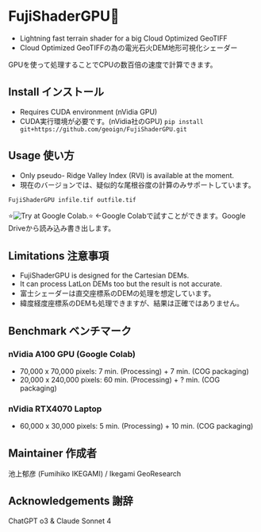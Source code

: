 # FujiShaderGPU🌋
- Lightning fast terrain shader for a big Cloud Optimized GeoTIFF
- Cloud Optimized GeoTIFFの為の電光石火DEM地形可視化シェーダー

GPUを使って処理することでCPUの数百倍の速度で計算できます。

## Install インストール
- Requires CUDA environment (nVidia GPU)
- CUDA実行環境が必要です。(nVidia社のGPU)
```pip install git+https://github.com/geoign/FujiShaderGPU.git```

## Usage 使い方
- Only pseudo- Ridge Valley Index (RVI) is available at the moment.
- 現在のバージョンでは、疑似的な尾根谷度の計算のみサポートしています。

```bash
FujiShaderGPU infile.tif outfile.tif
```

⭐![Try at Google Colab.](https://colab.research.google.com/drive/1IbIGtaoKM9e1OsdxdnzNN7KeO1W_gRwZ?usp=sharing)⭐ ←Google Colabで試すことができます。Google Driveから読み込み書き出します。 

## Limitations 注意事項
- FujiShaderGPU is designed for the Cartesian DEMs.
- It can process LatLon DEMs too but the result is not accurate.
- 富士シェーダーは直交座標系のDEMの処理を想定しています。
- 緯度経度座標系のDEMも処理できますが、結果は正確ではありません。

## Benchmark ベンチマーク
### nVidia A100 GPU (Google Colab)
- 70,000 x 70,000 pixels: 7 min. (Processing) + 7 min. (COG packaging)
- 20,000 x 240,000 pixels: 60 min. (Processing) + ? min. (COG packaging)

### nVidia RTX4070 Laptop
- 60,000 x 30,000 pixels: 5 min. (Processing) + 10 min. (COG packaging)

## Maintainer 作成者
池上郁彦 (Fumihiko IKEGAMI) / Ikegami GeoResearch

## Acknowledgements 謝辞
ChatGPT o3 & Claude Sonnet 4
